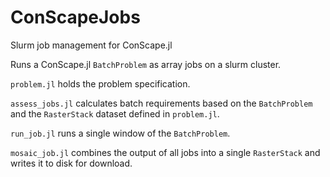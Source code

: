 # ConScapeJobs
 
Slurm job management for ConScape.jl

Runs a ConScape.jl `BatchProblem` as array jobs on a slurm cluster.

`problem.jl` holds the problem specification.

`assess_jobs.jl` calculates batch requirements based on the `BatchProblem` and the `RasterStack` dataset defined in `problem.jl`.

`run_job.jl` runs a single window of the `BatchProblem`.

`mosaic_job.jl` combines the output of all jobs into a single `RasterStack` and writes it to disk for download.